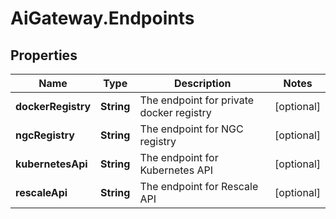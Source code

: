 # AiGateway.Endpoints

## Properties
Name | Type | Description | Notes
------------ | ------------- | ------------- | -------------
**dockerRegistry** | **String** | The endpoint for private docker registry | [optional] 
**ngcRegistry** | **String** | The endpoint for NGC registry | [optional] 
**kubernetesApi** | **String** | The endpoint for Kubernetes API | [optional] 
**rescaleApi** | **String** | The endpoint for Rescale API | [optional] 


